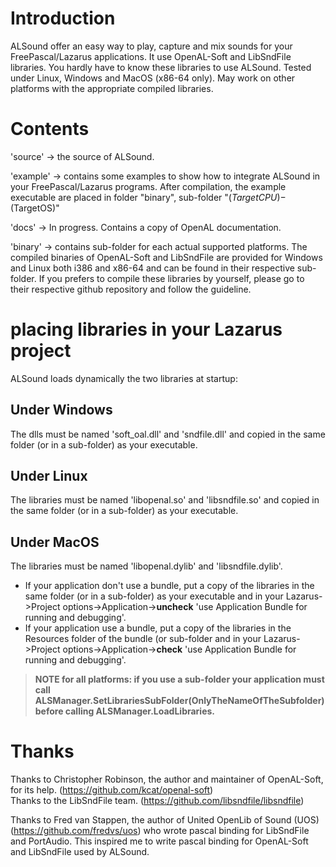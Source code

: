 # Introduction

ALSound offer an easy way to play, capture and mix sounds for your FreePascal/Lazarus applications. It use OpenAL-Soft and LibSndFile libraries. You hardly have to know these libraries to use ALSound.
Tested under Linux, Windows and MacOS (x86-64 only). May work on other platforms with the appropriate compiled libraries.

# Contents

'source' -> the source of ALSound.

'example' -> contains some examples to show how to integrate ALSound in your FreePascal/Lazarus programs. After compilation, the example executable are placed in folder "binary", sub-folder "$(TargetCPU)-$(TargetOS)"

'docs' -> In progress. Contains a copy of OpenAL documentation.

'binary' -> contains sub-folder for each actual supported platforms. The compiled binaries of OpenAL-Soft and LibSndFile are provided for Windows and Linux both i386 and x86-64 and can be found in their respective sub-folder. If you prefers to compile these libraries by yourself, please go to their respective github repository and follow the guideline.  
# placing libraries in your Lazarus project

ALSound loads dynamically the two libraries at startup:

## Under Windows
The dlls must be named 'soft_oal.dll' and 'sndfile.dll' and copied in the same folder (or in a sub-folder) as your executable.

## Under Linux
The libraries must be named 'libopenal.so' and 'libsndfile.so' and copied in the same folder (or in a sub-folder) as your executable.

## Under MacOS
The libraries must be named 'libopenal.dylib' and 'libsndfile.dylib'.
- If your application don't use a bundle, put a copy of the libraries in the same folder (or in a sub-folder) as your executable and in your Lazarus->Project options->Application->**uncheck** 'use Application Bundle for running and debugging'.
- If your application use a bundle, put a copy of the libraries in the Resources folder of the bundle (or sub-folder and in your Lazarus->Project options->Application->**check** 'use Application Bundle for running and debugging'.

> **NOTE for all platforms: if you use a sub-folder your application must call ALSManager.SetLibrariesSubFolder(OnlyTheNameOfTheSubfolder) before calling ALSManager.LoadLibraries.**

# Thanks
Thanks to Christopher Robinson, the author and maintainer of OpenAL-Soft, for its help. (https://github.com/kcat/openal-soft)  
Thanks to the LibSndFile team. (https://github.com/libsndfile/libsndfile)  

Thanks to Fred van Stappen, the author of United OpenLib of Sound (UOS) (https://github.com/fredvs/uos) who wrote pascal binding for LibSndFile and PortAudio. This inspired me to write pascal binding for OpenAL-Soft and LibSndFile used by ALSound.


